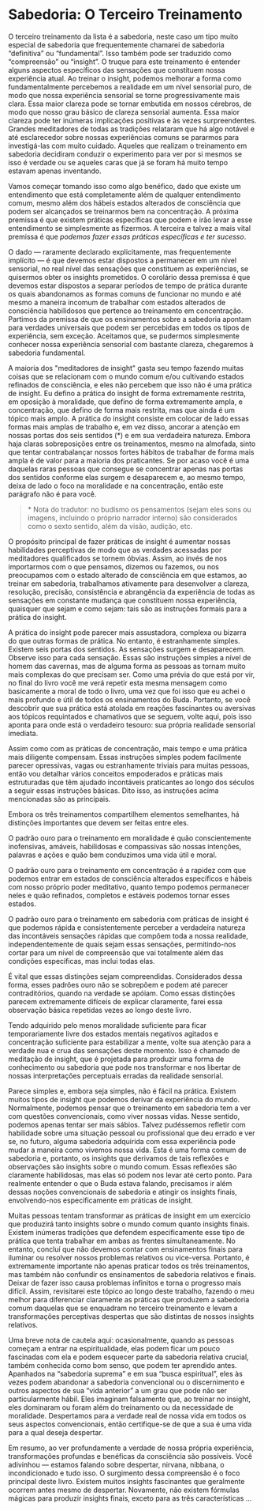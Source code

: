 # Sabedoria: O Terceiro Treinamento

O terceiro treinamento da lista é a sabedoria, neste caso um tipo muito especial de sabedoria que frequentemente chamarei de sabedoria “definitiva” ou “fundamental”. Isso também pode ser traduzido como “compreensão” ou “insight”. O truque para este treinamento é entender alguns aspectos específicos das sensações que constituem nossa experiência atual. Ao treinar o insight, podemos melhorar a forma como fundamentalmente percebemos a realidade em um nível sensorial puro, de modo que nossa experiência sensorial se torne progressivamente mais clara. Essa maior clareza pode se tornar embutida em nossos cérebros, de modo que nosso grau básico de clareza sensorial aumenta. Essa maior clareza pode ter inúmeras implicações positivas e às vezes surpreendentes. Grandes meditadores de todas as tradições relataram que há algo notável e até esclarecedor sobre nossas experiências comuns se pararmos para investigá-las com muito cuidado. Aqueles que realizam o treinamento em sabedoria decidiram conduzir o experimento para ver por si mesmos se isso é verdade ou se aqueles caras que já se foram há muito tempo estavam apenas inventando.

Vamos começar tomando isso como algo benéfico, dado que existe um entendimento que está completamente além de qualquer entendimento comum, mesmo além dos hábeis estados alterados de consciência que podem ser alcançados se treinarmos bem na concentração. A próxima premissa é que existem práticas específicas que podem e irão levar a esse entendimento se simplesmente as fizermos. A terceira e talvez a mais vital premissa é que _podemos fazer essas práticas específicas e ter sucesso_.

O dado — raramente declarado explicitamente, mas frequentemente implícito — é que devemos estar dispostos a permanecer em um nível sensorial, no real nível das sensações que constituem as experiências, se quisermos obter os insights prometidos. O corolário dessa premissa é que devemos estar dispostos a separar períodos de tempo de prática durante os quais abandonamos as formas comuns de funcionar no mundo e até mesmo a maneira incomum de trabalhar com estados alterados de consciência habilidosos que pertence ao treinamento em concentração. Partimos da premissa de que os ensinamentos sobre a sabedoria apontam para verdades universais que podem ser percebidas em todos os tipos de experiência, sem exceção. Aceitamos que, se pudermos simplesmente conhecer nossa experiência sensorial com bastante clareza, chegaremos à sabedoria fundamental.

A maioria dos "meditadores de insight" gasta seu tempo fazendo muitas coisas que se relacionam com o mundo comum e/ou cultivando estados refinados de consciência, e eles não percebem que isso não é uma prática de insight. Eu defino a prática do insight de forma extremamente restrita, em oposição à moralidade, que defino de forma extremamente ampla, e concentração, que defino de forma mais restrita, mas que ainda é um tópico mais amplo. A prática do insight consiste em colocar de lado essas formas mais amplas de trabalho e, em vez disso, ancorar a atenção em nossas portas dos seis sentidos (*) e em sua verdadeira natureza. Embora haja claras sobreposições entre os treinamentos, mesmo na almofada, sinto que tentar contrabalançar nossos fortes hábitos de trabalhar de forma mais ampla é de valor para a maioria dos praticantes. Se por acaso você é uma daquelas raras pessoas que consegue se concentrar apenas nas portas dos sentidos conforme elas surgem e desaparecem e, ao mesmo tempo, deixa de lado o foco na moralidade e na concentração, então este parágrafo não é para você.

> \* Nota do tradutor: no budismo os pensamentos (sejam eles sons ou imagens, incluindo o próprio narrador interno) são considerados como o sexto sentido, além da visão, audição, etc.

O propósito principal de fazer práticas de insight é aumentar nossas habilidades perceptivas de modo que as verdades acessadas por meditadores qualificados se tornem óbvias. Assim, ao invés de nos importarmos com o que pensamos, dizemos ou fazemos, ou nos preocupamos com o estado alterado de consciência em que estamos, ao treinar em sabedoria, trabalhamos ativamente para desenvolver a clareza, resolução, precisão, consistência e abrangência da experiência de todas as sensações em constante mudança que constituem nossa experiência, quaisquer que sejam e como sejam: tais são as instruções formais para a prática do insight.

A prática do insight pode parecer mais assustadora, complexa ou bizarra do que outras formas de prática. No entanto, é estranhamente simples. Existem seis portas dos sentidos. As sensações surgem e desaparecem. Observe isso para cada sensação. Essas são instruções simples a nível de homem das cavernas, mas de alguma forma as pessoas as tornam muito mais complexas do que precisam ser. Como uma prévia do que está por vir, no final do livro você me verá repetir esta mesma mensagem como basicamente a moral de todo o livro, uma vez que foi isso que eu achei o mais profundo e útil de todos os ensinamentos do Buda. Portanto, se você descobrir que sua prática está atolada em reações fascinantes ou aversivas aos tópicos requintados e chamativos que se seguem, volte aqui, pois isso aponta para onde está o verdadeiro tesouro: sua própria realidade sensorial imediata.

Assim como com as práticas de concentração, mais tempo e uma prática mais diligente compensam. Essas instruções simples podem facilmente parecer opressivas, vagas ou estranhamente triviais para muitas pessoas, então vou detalhar vários conceitos empoderados e práticas mais estruturadas que têm ajudado incontáveis praticantes ao longo dos séculos a seguir essas instruções básicas. Dito isso, as instruções acima mencionadas são as principais.

Embora os três treinamentos compartilhem elementos semelhantes, há distinções importantes que devem ser feitas entre eles.

O padrão ouro para o treinamento em moralidade é quão conscientemente inofensivas, amáveis, habilidosas e compassivas são nossas intenções, palavras e ações e quão bem conduzimos uma vida útil e moral.

O padrão ouro para o treinamento em concentração é a rapidez com que podemos entrar em estados de consciência alterados específicos e hábeis com nosso próprio poder meditativo, quanto tempo podemos permanecer neles e quão refinados, completos e estáveis podemos tornar esses estados.

O padrão ouro para o treinamento em sabedoria com práticas de insight é que podemos rápida e consistentemente perceber a verdadeira natureza das incontáveis sensações rápidas que compõem toda a nossa realidade, independentemente de quais sejam essas sensações, permitindo-nos cortar para um nível de compreensão que vai totalmente além das condições específicas, mas inclui todas elas.

É vital que essas distinções sejam compreendidas. Considerados dessa forma, esses padrões ouro não se sobrepõem e podem até parecer contraditórios, quando na verdade se apóiam. Como essas distinções parecem extremamente difíceis de explicar claramente, farei essa observação básica repetidas vezes ao longo deste livro.

Tendo adquirido pelo menos moralidade suficiente para ficar temporariamente livre dos estados mentais negativos agitados e concentração suficiente para estabilizar a mente, volte sua atenção para a verdade nua e crua das sensações deste momento. Isso é chamado de meditação de insight, que é projetada para produzir uma forma de conhecimento ou sabedoria que pode nos transformar e nos libertar de nossas interpretações perceptuais erradas da realidade sensorial.

Parece simples e, embora seja simples, não é fácil na prática. Existem muitos tipos de insight que podemos derivar da experiência do mundo. Normalmente, podemos pensar que o treinamento em sabedoria tem a ver com questões convencionais, como viver nossas vidas. Nesse sentido, podemos apenas tentar ser mais sábios. Talvez pudéssemos refletir com habilidade sobre uma situação pessoal ou profissional que deu errado e ver se, no futuro, alguma sabedoria adquirida com essa experiência pode mudar a maneira como vivemos nossa vida. Esta é uma forma comum de sabedoria e, portanto, os insights que derivamos de tais reflexões e observações são insights sobre o mundo comum. Essas reflexões são claramente habilidosas, mas elas só podem nos levar até certo ponto. Para realmente entender o que o Buda estava falando, precisamos ir além dessas noções convencionais de sabedoria e atingir os insights finais, envolvendo-nos especificamente em práticas de insight.

Muitas pessoas tentam transformar as práticas de insight em um exercício que produzirá tanto insights sobre o mundo comum quanto insights finais. Existem inúmeras tradições que defendem especificamente esse tipo de prática que tenta trabalhar em ambas as frentes simultaneamente. No entanto, concluí que não devemos contar com ensinamentos finais para iluminar ou resolver nossos problemas relativos ou vice-versa. Portanto, é extremamente importante não apenas praticar todos os três treinamentos, mas também não confundir os ensinamentos de sabedoria relativos e finais. Deixar de fazer isso causa problemas infinitos e torna o progresso mais difícil. Assim, revisitarei este tópico ao longo deste trabalho, fazendo o meu melhor para diferenciar claramente as práticas que produzem a sabedoria comum daquelas que se enquadram no terceiro treinamento e levam a transformações perceptivas despertas que são distintas de nossos insights relativos.

Uma breve nota de cautela aqui: ocasionalmente, quando as pessoas começam a entrar na espiritualidade, elas podem ficar um pouco fascinadas com ela e podem esquecer parte da sabedoria relativa crucial, também conhecida como bom senso, que podem ter aprendido antes. Apanhados na “sabedoria suprema” e em sua “busca espiritual”, eles às vezes podem abandonar a sabedoria convencional ou o discernimento e outros aspectos de sua “vida anterior” a um grau que pode não ser particularmente hábil. Eles imaginam falsamente que, ao treinar no insight, eles dominaram ou foram além do treinamento ou da necessidade de moralidade. Despertamos para a verdade real de nossa vida em todos os seus aspectos convencionais, então certifique-se de que a sua é uma vida para a qual deseja despertar.

Em resumo, ao ver profundamente a verdade de nossa própria experiência, transformações profundas e benéficas da consciência são possíveis. Você adivinhou — estamos falando sobre despertar, nirvana, nibbana, o incondicionado e tudo isso. O surgimento dessa compreensão é o foco principal deste livro. Existem muitos insights fascinantes que geralmente ocorrem antes mesmo de despertar. Novamente, não existem fórmulas mágicas para produzir insights finais, exceto para as três características ...

